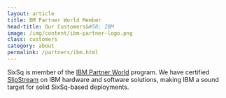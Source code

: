 ```yaml
---
layout: article
title: BM Partner World Member
head-title: Our Customers&#58; IBM
image: /img/content/ibm-partner-logo.png
class: customers
category: about
permalink: /partners/ibm.html
---
```


SixSq is member of the <a href="http://www.ibm.com/partnerworld">IBM Partner World</a> program. We have certified <a href="/products/slipstream.html">SlipStream</a> on IBM hardware and software solutions, making IBM a sound target for solid SixSq-based deployments.